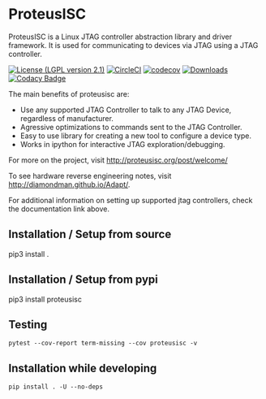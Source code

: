 # ProteusISC

ProteusISC is a Linux JTAG controller abstraction library and driver framework. It is used for communicating to devices via JTAG using a JTAG controller.

[![License (LGPL version 2.1)](https://img.shields.io/badge/license-GNU%20LGPL%20version%202.1-blue.svg?style=flat-square)](http://opensource.org/licenses/LGPL-2.1)
[![CircleCI](https://circleci.com/gh/diamondman/proteusisc.svg?style=shield)](https://circleci.com/gh/diamondman/proteusisc)
[![codecov](https://codecov.io/gh/diamondman/proteusisc/branch/master/graph/badge.svg)](https://codecov.io/gh/diamondman/proteusisc)
[![Downloads](https://img.shields.io/pypi/diamondman/proteusisc.svg)](https://pypi.python.org/pypi/proteusisc)
[![Codacy Badge](https://api.codacy.com/project/badge/Grade/00c07105d4e44e96935875533c673288)](https://www.codacy.com/app/jessy-diamondman/proteusisc?utm_source=github.com&amp;utm_medium=referral&amp;utm_content=diamondman/proteusisc&amp;utm_campaign=Badge_Grade)

The main benefits of proteusisc are:
* Use any supported JTAG Controller to talk to any JTAG Device, regardless of manufacturer.
* Agressive optimizations to commands sent to the JTAG Controller.
* Easy to use library for creating a new tool to configure a device type.
* Works in ipython for interactive JTAG exploration/debugging.

For more on the project, visit http://proteusisc.org/post/welcome/

To see hardware reverse engineering notes, visit http://diamondman.github.io/Adapt/.

For additional information on setting up supported jtag controllers, check the documentation link above.

## Installation / Setup from source

   pip3 install .

## Installation / Setup from pypi

   pip3 install proteusisc

## Testing

    pytest --cov-report term-missing --cov proteusisc -v

## Installation while developing

    pip install . -U --no-deps